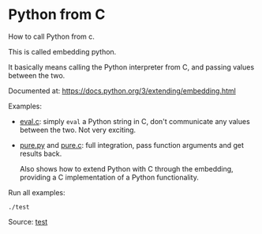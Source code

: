 # Python from C

How to call Python from c.

This is called embedding python.

It basically means calling the Python interpreter from C, and passing values between the two.

Documented at: <https://docs.python.org/3/extending/embedding.html>

Examples:

-   [eval.c](eval.c): simply `eval` a Python string in C, don't communicate any values between the two. Not very exciting.

-   [pure.py](pure.py) and [pure.c](pure.c): full integration, pass function arguments and get results back.

    Also shows how to extend Python with C through the embedding, providing a C implementation of a Python functionality.

Run all examples:

    ./test

Source: [test](test)
